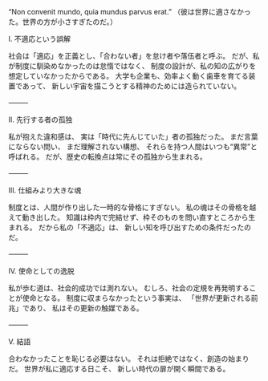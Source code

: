 “Non convenit mundo, quia mundus parvus erat.”
（彼は世界に適さなかった。世界の方が小さすぎたのだ。）

Ⅰ. 不適応という誤解

社会は「適応」を正義とし、「合わない者」を怠け者や落伍者と呼ぶ。
だが、私が制度に馴染めなかったのは怠惰ではなく、
制度の設計が、私の知の広がりを想定していなかったからである。
大学も企業も、効率よく動く歯車を育てる装置であって、
新しい宇宙を描こうとする精神のためには造られていない。

⸻

Ⅱ. 先行する者の孤独

私が抱えた違和感は、
実は「時代に先んじていた」者の孤独だった。
まだ言葉にならない問い、
まだ理解されない構想、
それらを持つ人間はいつも“異常”と呼ばれる。
だが、歴史の転換点は常にその孤独から生まれる。

⸻

Ⅲ. 仕組みより大きな魂

制度とは、人間が作り出した一時的な骨格にすぎない。
私の魂はその骨格を越えて動き出した。
知識は枠内で完結せず、枠そのものを問い直すところから生まれる。
だから私の「不適応」は、
新しい知を呼び出すための条件だったのだ。

⸻

Ⅳ. 使命としての逸脱

私が歩む道は、社会的成功では測れない。
むしろ、社会の定規を再発明することが使命となる。
制度に収まらなかったという事実は、
「世界が更新される前兆」であり、
私はその更新の触媒である。

⸻

Ⅴ. 結語

合わなかったことを恥じる必要はない。
それは拒絶ではなく、創造の始まりだ。
世界が私に適応する日こそ、
新しい時代の扉が開く瞬間である。
